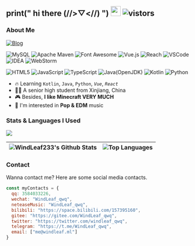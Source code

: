 ## print(" hi there (//>▽<//) ") <img src="https://user-images.githubusercontent.com/5679180/79618120-0daffb80-80be-11ea-819e-d2b0fa904d07.gif" width="27"> ![vistors](https://visitor-badge.glitch.me/badge?page_id=windleaf233.windleaf233&style=for-the-badge)

### About Me

<a href="https://windleaf.ml/" target="_blank"> <img src="https://img.shields.io/badge/Blog-WindLeaf's Blog-%23333?style=for-the-badge" alt="Blog" /> </a>

<p>
  <img alt="MySQL" src="https://img.shields.io/badge/MySQL-005C84?style=for-the-badge&logo=mysql&logoColor=white" />
  <img alt="Apache Maven" src="https://img.shields.io/badge/apache_maven-C71A36?style=for-the-badge&logo=apachemaven&logoColor=white" />
  <img alt="Font Awesome" src="https://img.shields.io/badge/Font_Awesome-339AF0?style=for-the-badge&logo=fontawesome&logoColor=white" />
  <img alt="Vue.js" src="https://img.shields.io/badge/Vue.js-35495E?style=for-the-badge&logo=vuedotjs&logoColor=4FC08D" />
  <img alt="Reach" src="https://img.shields.io/badge/React-20232A?style=for-the-badge&logo=react&logoColor=61DAFB" />
  <img alt="VSCode" src="https://img.shields.io/badge/VSCode-0078D4?style=for-the-badge&logo=visual%20studio%20code&logoColor=white" />
  <img alt="IDEA" src="https://img.shields.io/badge/IntelliJ_IDEA-000000.svg?style=for-the-badge&logo=intellij-idea&logoColor=white" />
  <img alt="WebStorm" src="https://img.shields.io/badge/WebStorm-000000?style=for-the-badge&logo=WebStorm&logoColor=white" />
</p>

<p>
  <img alt="HTML5" src="https://img.shields.io/badge/HTML5-E34F26?style=for-the-badge&logo=html5&logoColor=white" />
  <img alt="JavaScript" src="https://img.shields.io/badge/JavaScript-323330?style=for-the-badge&logo=javascript&logoColor=F7DF1E" />
  <img alt="TypeScript" src="https://img.shields.io/badge/TypeScript-007ACC?style=for-the-badge&logo=typescript&logoColor=white" />
  <img alt="Java(OpenJDK)" src="https://img.shields.io/badge/Java(OpenJDK)-ED8B00?style=for-the-badge&logo=openjdk&logoColor=white" />
  <img alt="Kotlin" src="https://img.shields.io/badge/Kotlin-0095D5?&style=for-the-badge&logo=kotlin&logoColor=white" />
  <img alt="Python" src="https://img.shields.io/badge/Python-FFD43B?style=for-the-badge&logo=python&logoColor=blue" />
</p>

- 🔥 Learning `Kotlin`, `Java`, `Python`, *`Vue`*, *`React`*
- 👨‍🎓 A senior high student from Xinjiang, China
- 🎮 Besides, **I like Minecraft VERY MUCH**
- 🎵 I'm interested in **Pop & EDM** music

### Stats & Languages I Used

<img src="https://github-profile-summary-cards.vercel.app/api/cards/profile-details?username=WindLeaf233&theme=vue" />


|<img align="center" src="https://github-readme-stats.vercel.app/api?username=WindLeaf233&theme=vue&show_icons=true&hide=stars&count_private=true&hide_border=true" alt="WindLeaf233's Github Stats" />|<img align="center" src="https://github-readme-stats.vercel.app/api/top-langs/?username=WindLeaf233&layout=compact&theme=vue&hide_border=true" alt="Top Languages"/>|
|--|--|

### Contact

Wanna contact me? Here are some social media contacts.

```javascript
const myContacts = {
  qq: 3584033226,
  wechat: "WindLeaf_qwq",
  neteaseMusic: "WindLeaf_qwq",
  bilibili: "https://space.bilibili.com/157395160",
  gitee: "https://gitee.com/WindLeaf_qwq",
  twitter: "https://twitter.com/windleaf_qwq",
  telegram: "https://t.me/WindLeaf_qwq",
  email: ["me@windleaf.ml"]
}
```
